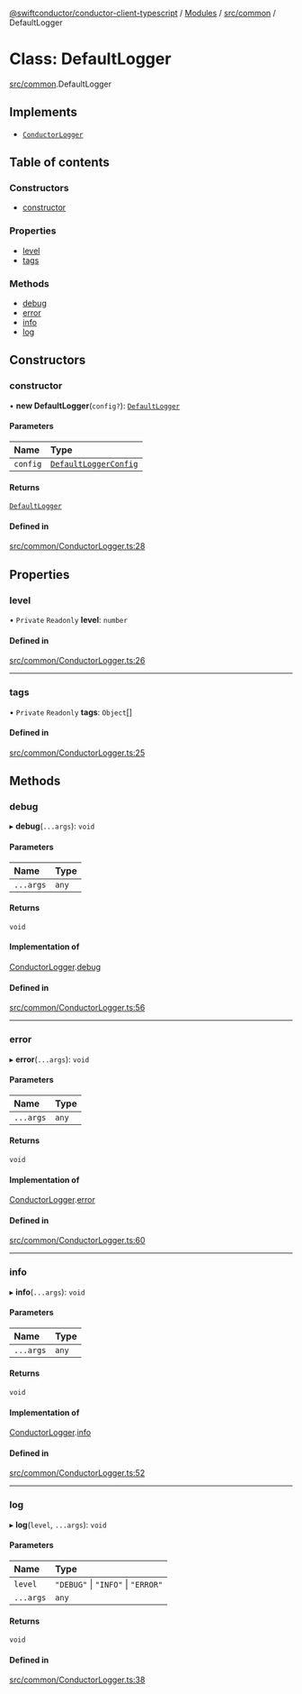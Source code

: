[@swiftconductor/conductor-client-typescript](../README.md) / [Modules](../modules.md) / [src/common](../modules/src_common.md) / DefaultLogger

# Class: DefaultLogger

[src/common](../modules/src_common.md).DefaultLogger

## Implements

- [`ConductorLogger`](../interfaces/src_common.ConductorLogger.md)

## Table of contents

### Constructors

- [constructor](src_common.DefaultLogger.md#constructor)

### Properties

- [level](src_common.DefaultLogger.md#level)
- [tags](src_common.DefaultLogger.md#tags)

### Methods

- [debug](src_common.DefaultLogger.md#debug)
- [error](src_common.DefaultLogger.md#error)
- [info](src_common.DefaultLogger.md#info)
- [log](src_common.DefaultLogger.md#log)

## Constructors

### constructor

• **new DefaultLogger**(`config?`): [`DefaultLogger`](src_common.DefaultLogger.md)

#### Parameters

| Name | Type |
| :------ | :------ |
| `config` | [`DefaultLoggerConfig`](../interfaces/src_common.DefaultLoggerConfig.md) |

#### Returns

[`DefaultLogger`](src_common.DefaultLogger.md)

#### Defined in

[src/common/ConductorLogger.ts:28](https://github.com/swift-conductor/conductor-client-typescript/blob/9866b7c/src/common/ConductorLogger.ts#L28)

## Properties

### level

• `Private` `Readonly` **level**: `number`

#### Defined in

[src/common/ConductorLogger.ts:26](https://github.com/swift-conductor/conductor-client-typescript/blob/9866b7c/src/common/ConductorLogger.ts#L26)

___

### tags

• `Private` `Readonly` **tags**: `Object`[]

#### Defined in

[src/common/ConductorLogger.ts:25](https://github.com/swift-conductor/conductor-client-typescript/blob/9866b7c/src/common/ConductorLogger.ts#L25)

## Methods

### debug

▸ **debug**(`...args`): `void`

#### Parameters

| Name | Type |
| :------ | :------ |
| `...args` | `any` |

#### Returns

`void`

#### Implementation of

[ConductorLogger](../interfaces/src_common.ConductorLogger.md).[debug](../interfaces/src_common.ConductorLogger.md#debug)

#### Defined in

[src/common/ConductorLogger.ts:56](https://github.com/swift-conductor/conductor-client-typescript/blob/9866b7c/src/common/ConductorLogger.ts#L56)

___

### error

▸ **error**(`...args`): `void`

#### Parameters

| Name | Type |
| :------ | :------ |
| `...args` | `any` |

#### Returns

`void`

#### Implementation of

[ConductorLogger](../interfaces/src_common.ConductorLogger.md).[error](../interfaces/src_common.ConductorLogger.md#error)

#### Defined in

[src/common/ConductorLogger.ts:60](https://github.com/swift-conductor/conductor-client-typescript/blob/9866b7c/src/common/ConductorLogger.ts#L60)

___

### info

▸ **info**(`...args`): `void`

#### Parameters

| Name | Type |
| :------ | :------ |
| `...args` | `any` |

#### Returns

`void`

#### Implementation of

[ConductorLogger](../interfaces/src_common.ConductorLogger.md).[info](../interfaces/src_common.ConductorLogger.md#info)

#### Defined in

[src/common/ConductorLogger.ts:52](https://github.com/swift-conductor/conductor-client-typescript/blob/9866b7c/src/common/ConductorLogger.ts#L52)

___

### log

▸ **log**(`level`, `...args`): `void`

#### Parameters

| Name | Type |
| :------ | :------ |
| `level` | ``"DEBUG"`` \| ``"INFO"`` \| ``"ERROR"`` |
| `...args` | `any` |

#### Returns

`void`

#### Defined in

[src/common/ConductorLogger.ts:38](https://github.com/swift-conductor/conductor-client-typescript/blob/9866b7c/src/common/ConductorLogger.ts#L38)
